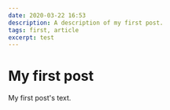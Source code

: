 ```yaml
---
date: 2020-03-22 16:53
description: A description of my first post.
tags: first, article
excerpt: test
---
```

# My first post

My first post's text.
